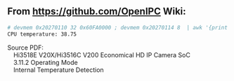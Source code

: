 ## From https://github.com/OpenIPC Wiki:

```bash
# devmem 0x20270110 32 0x60FA0000 ; devmem 0x20270114 8  | awk '{print "CPU temperature: " ((($1)*180)/256)-40}'
CPU temperature: 38.75
```

Source PDF:\
    &emsp;Hi3518E V20X/Hi3516C V200 Economical HD IP Camera SoC\
    &emsp;3.11.2 Operating Mode\
    &emsp;Internal Temperature Detection
